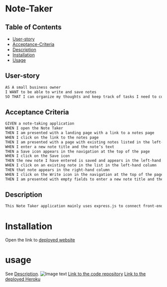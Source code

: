 # Note-Taker

## Table of Contents

- [User-story](#user-story)
- [Acceptance-Criteria](#acceptance-criteria)
- [Description](#description)
- [Installation](#installation)
- [Usage](#usage)

## User-story

```md
AS A small business owner
I WANT to be able to write and save notes
SO THAT I can organize my thoughts and keep track of tasks I need to complete
```

## Acceptance Criteria

```md
GIVEN a note-taking application
WHEN I open the Note Taker
THEN I am presented with a landing page with a link to a notes page
WHEN I click on the link to the notes page
THEN I am presented with a page with existing notes listed in the left-hand column, plus empty fields to enter a new note title and the note’s text in the right-hand column
WHEN I enter a new note title and the note’s text
THEN a Save icon appears in the navigation at the top of the page
WHEN I click on the Save icon
THEN the new note I have entered is saved and appears in the left-hand column with the other existing notes
WHEN I click on an existing note in the list in the left-hand column
THEN that note appears in the right-hand column
WHEN I click on the Write icon in the navigation at the top of the page
THEN I am presented with empty fields to enter a new note title and the note’s text in the right-hand column
```

## Description

```md
This Note Taker application mainly uses express.js to connect front-end and back-end. When you are on the main page, you can click "Get Stared" button to navigate to the note taker page. On the note-taker page, your stored Note will show on the left side. You can click any item in the list, and your stored note with detailed information will show on the right side of screen. You can click the "trash" icon to delete the note. You also can click "+" on the top far right to add new note; once you input both the title and text; the "save" icon will appear next to the "+" button; you can click "save" to save your note, and your note will add into the list. The top left has a "JC's Note Taker"; you can click that button to back to the main page.
```

# Installation

Open the link to [deployed website](https://note-taker-cj-b9f86cc37802.herokuapp.com/)

# usage

See [Description](#description).
![Image text](main/Develop/public/assets/screen/Screenshot.png)
[Link to the code repository](https://github.com/CQlove/Note-Taker)
[Link to the deployed Heroku](https://note-taker-cj-b9f86cc37802.herokuapp.com)
